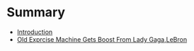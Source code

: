 # Summary

* [Introduction](README.md)
* [Old Exprcise Machine Gets Boost From Lady Gaga,LeBron](/what-is-voa.md)

